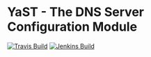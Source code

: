 # YaST - The DNS Server Configuration Module #

[![Travis Build](https://travis-ci.org/yast/yast-dns-server.svg?branch=master)](https://travis-ci.org/yast/yast-dns-server)
[![Jenkins Build](http://img.shields.io/jenkins/s/https/ci.opensuse.org/yast-dns-server-master.svg)](https://ci.opensuse.org/view/Yast/job/yast-dns-server-master/)

